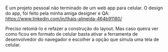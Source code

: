 É um projeto pessoal não terminado de um web app para celular. 
O design do app, foi feito pela minha amiga designer e QA: https://www.linkedin.com/in/thais-almeida-464b91180/

Preciso retomá-lo e refazer a construção do layout. Mas caso queira ver como ficou em formato de celular basta ativar a ferramenta de desenvolvedor do navegador e escolher a opção que simula uma tela de celular.
